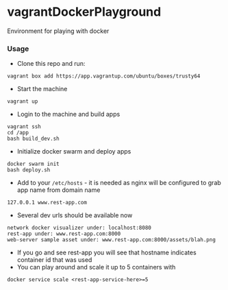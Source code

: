 # vagrantDockerPlayground
Environment for playing with docker

### Usage
- Clone this repo and run:
```
vagrant box add https://app.vagrantup.com/ubuntu/boxes/trusty64
```

- Start the machine
```
vagrant up
```

- Login to the machine and build apps
```
vagrant ssh
cd /app
bash build_dev.sh
```

- Initialize docker swarm and deploy apps
```
docker swarm init
bash deploy.sh
```

- Add to your `/etc/hosts` - it is needed as nginx will be configured to grab app name from domain name
```
127.0.0.1 www.rest-app.com
```

- Several dev urls should be available now
```
network docker visualizer under: localhost:8080
rest-app under: www.rest-app.com:8000
web-server sample asset under: www.rest-app.com:8000/assets/blah.png
```

- If you go and see rest-app you will see that hostname indicates container id that was used
- You can play around and scale it up to 5 containers with
```
docker service scale <rest-app-service-here>=5
```
